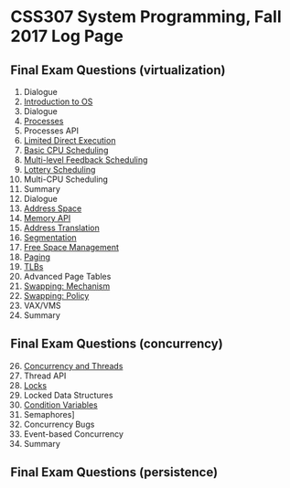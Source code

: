 # CSS307 System Programming, Fall 2017 Log Page

## Final Exam Questions (virtualization)

1. Dialogue
2. [Introduction to OS](ch02.md)
3. Dialogue
4. [Processes](ch04.md)
5. Processes API
6. [Limited Direct Execution](ch06.md)
7. [Basic CPU Scheduling](ch07.md)
8. [Multi-level Feedback Scheduling](ch08.md)
9. [Lottery Scheduling](ch09.md)
10. Multi-CPU Scheduling
11. Summary
12. Dialogue
13. [Address Space](ch13and15.md)
14. [Memory API](ch14.md)
15. [Address Translation](ch13and15.md)
16. [Segmentation](ch16.md)
17. [Free Space Management](ch17.md)
18. [Paging](ch18and19.md)
19. [TLBs](ch18and19.md)
20. Advanced Page Tables
21. [Swapping: Mechanism](ch21and22.md)
22. [Swapping: Policy](ch21and22.md)
23. VAX/VMS
24. Summary

## Final Exam Questions (concurrency)

26. [Concurrency and Threads](ch26.md)
27. Thread API
28. [Locks](ch28.md)
29. Locked Data Structures
30. [Condition Variables](ch30.md)
31. Semaphores]
32. Concurrency Bugs
33. Event-based Concurrency
34. Summary

## Final Exam Questions (persistence)
